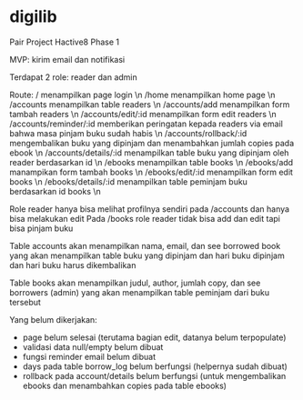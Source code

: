 # digilib

Pair Project Hactive8 Phase 1

MVP: kirim email dan notifikasi

Terdapat 2 role: reader dan admin

Route:
/ menampilkan page login \n
/home menampilkan home page \n
/accounts menampilkan table readers \n
/accounts/add menampilkan form tambah readers \n
/accounts/edit/:id menampilkan form edit readers \n
/accounts/reminder/:id memberikan peringatan kepada readers via email bahwa masa pinjam buku sudah habis \n
/accounts/rollback/:id mengembalikan buku yang dipinjam dan menambahkan jumlah copies pada ebook \n
/accounts/details/:id menampilkan table buku yang dipinjam oleh reader berdasarkan id \n
/ebooks menampilkan table books \n
/ebooks/add manampikan form tambah books \n
/ebooks/edit/:id menampilkan form edit books \n
/ebooks/details/:id menampilkan table peminjam buku berdasarkan id books \n

Role reader hanya bisa melihat profilnya sendiri pada /accounts dan hanya bisa melakukan edit
Pada /books role reader tidak bisa add dan edit tapi bisa pinjam buku

Table accounts akan menampilkan nama, email, dan see borrowed book yang akan menampilkan table buku yang dipinjam dan hari buku dipinjam dan hari buku harus dikembalikan

Table books akan menampilkan judul, author, jumlah copy, dan see borrowers (admin) yang akan menampilkan table peminjam dari buku tersebut

Yang belum dikerjakan:

- page belum selesai (terutama bagian edit, datanya belum terpopulate)
- validasi data null/empty belum dibuat
- fungsi reminder email belum dibuat
- days pada table borrow_log belum berfungsi (helpernya sudah dibuat)
- rollback pada account/details belum berfungsi (untuk mengembalikan ebooks dan menambahkan copies pada table ebooks)
